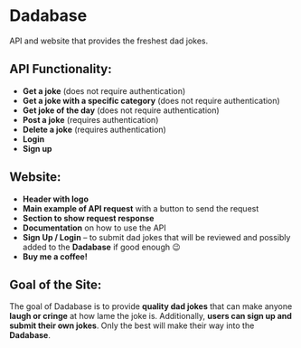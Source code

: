 # Dadabase
API and website that provides the freshest dad jokes.  

## API Functionality:
- **Get a joke** (does not require authentication)  
- **Get a joke with a specific category** (does not require authentication)  
- **Get joke of the day** (does not require authentication)  
- **Post a joke** (requires authentication)  
- **Delete a joke** (requires authentication)  
- **Login**  
- **Sign up**  

## Website:
- **Header with logo**  
- **Main example of API request** with a button to send the request  
- **Section to show request response**  
- **Documentation** on how to use the API  
- **Sign Up / Login** – to submit dad jokes that will be reviewed and possibly added to the **Dadabase** if good enough 😉  
- **Buy me a coffee!**  

## Goal of the Site:
The goal of Dadabase is to provide **quality dad jokes** that can make anyone **laugh or cringe** at how lame the joke is. Additionally, **users can sign up and submit their own jokes**. Only the best will make their way into the **Dadabase**.
